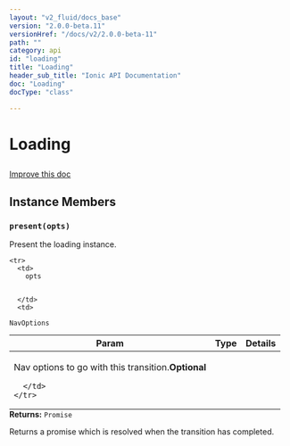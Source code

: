 ```yaml
---
layout: "v2_fluid/docs_base"
version: "2.0.0-beta.11"
versionHref: "/docs/v2/2.0.0-beta-11"
path: ""
category: api
id: "loading"
title: "Loading"
header_sub_title: "Ionic API Documentation"
doc: "Loading"
docType: "class"

---
```










<h1 class="api-title">
<a class="anchor" name="loading" href="#loading"></a>

Loading





</h1>

<a class="improve-v2-docs" href="http://github.com/driftyco/ionic/edit/master//Users/mhartington/GitHub/ionic/src/components/loading/loading.ts#L8">
Improve this doc
</a>










<!-- @usage tag -->


<!-- @property tags -->



<!-- instance methods on the class -->

<h2><a class="anchor" name="instance-members" href="#instance-members"></a>Instance Members</h2>

<div id="present"></div>

<h3>
<a class="anchor" name="present" href="#present"></a>
<code>present(opts)</code>
  

</h3>

Present the loading instance.



<table class="table param-table" style="margin:0;">
  <thead>
    <tr>
      <th>Param</th>
      <th>Type</th>
      <th>Details</th>
    </tr>
  </thead>
  <tbody>
    
    <tr>
      <td>
        opts
        
        
      </td>
      <td>
        
  <code>NavOptions</code>
      </td>
      <td>
        <p>Nav options to go with this transition.<strong class="tag">Optional</strong></p>

        
      </td>
    </tr>
    
  </tbody>
</table>





<div class="return-value">
<i class="icon ion-arrow-return-left"></i>
<b>Returns:</b> 
  <code>Promise</code> <p>Returns a promise which is resolved when the transition has completed.</p>


</div>







<!-- related link --><!-- end content block -->


<!-- end body block -->

